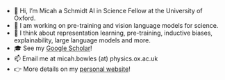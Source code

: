 - 👋 Hi, I’m Micah a Schmidt AI in Science Fellow at the University of Oxford.
- 🌱 I am working on pre-training and vision language models for science.
- 🤔 I think about representation learning, pre-training, inductive biases, explainability, large language models and more.
- :mortar_board: See my [Google Scholar](https://scholar.google.com/citations?user=Q7ziv7YAAAAJ)!
- 📫 Email me at micah.bowles (at) physics.ox.ac.uk
- 👉 More details on my [personal website](https://mb010.github.io/)!

<!---
mb010/mb010 is a ✨ special ✨ repository because its `README.md` (this file) appears on your GitHub profile.
You can click the Preview link to take a look at your changes.
--->
